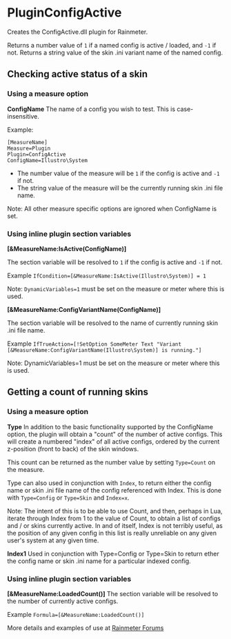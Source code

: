 # PluginConfigActive

Creates the ConfigActive.dll plugin for Rainmeter.

Returns a number value of `1` if a named config is active / loaded, and `-1` if not.
Returns a string value of the skin .ini variant name of the named config.

## Checking active status of a skin

### Using a measure option

**ConfigName**
The name of a config you wish to test. This is case-insensitive.

Example:

```
[MeasureName]
Measure=Plugin
Plugin=ConfigActive
ConfigName=Illustro\System
```

- The number value of the measure will be `1` if the config is active and `-1` if not.
- The string value of the measure will be the currently running skin .ini file name.

Note: All other measure specific options are ignored when ConfigName is set.

### Using inline plugin section variables

**[&MeasureName:IsActive(ConfigName)]**

The section variable will be resolved to `1` if the config is active and `-1` if not.

Example `IfCondition=[&MeasureName:IsActive(Illustro\System)] = 1`

Note: `DynamicVariables=1` must be set on the measure or meter where this is used.

**[&MeasureName:ConfigVariantName(ConfigName)]**

The section variable will be resolved to the name of currently running skin .ini file name.

Example `IfTrueAction=[!SetOption SomeMeter Text "Variant [&MeasureName:ConfigVariantName(Illustro\System)] is running."]`

Note: DynamicVariables=1 must be set on the measure or meter where this is used.

## Getting a count of running skins

### Using a measure option

**Type**
In addition to the basic functionality supported by the ConfigName option, the plugin will obtain a "count" of the number of active configs. This will create a numbered "index" of all active configs, ordered by the current z-position (front to back) of the skin windows.

This count can be returned as the number value by setting `Type=Count` on the measure.

Type can also used in conjunction with `Index`, to return either the config name or skin .ini file name of the config referenced with Index. This is done with `Type=Config` or `Type=Skin` and `Index=x`.

Note: The intent of this is to be able to use Count, and then, perhaps in Lua, iterate through Index from 1 to the value of Count, to obtain a list of configs and / or skins currently active. In and of itself, Index is not terribly useful, as the position of any given config in this list is really unreliable on any given user's system at any given time.

**Index1**
Used in conjunction with Type=Config or Type=Skin to return ether the config name or skin .ini name for a particular indexed config.

### Using inline plugin section variables

**[&MeasureName:LoadedCount()]**
The section variable will be resolved to the number of currently active configs.

Example `Formula=[&MeasureName:LoadedCount()]` 

More details and examples of use at [Rainmeter Forums](https://forum.rainmeter.net/viewtopic.php?p=149824)
